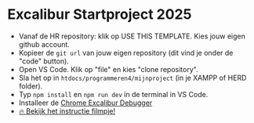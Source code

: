 # Excalibur Startproject 2025

- Vanaf de HR repository: klik op USE THIS TEMPLATE. Kies jouw eigen github account. 
- Kopieer de `git url` van jouw eigen repository (dit vind je onder de "code" button).
- Open VS Code. Klik op "file" en kies "clone repository".
- Sla het op in `htdocs/programmeren4/mijnproject` (in je XAMPP of HERD folder).
- Typ `npm install` en `npm run dev` in de terminal in VS Code.
- Installeer de [Chrome Excalibur Debugger](https://chromewebstore.google.com/detail/excalibur-dev-tools/dinddaeielhddflijbbcmpefamfffekc)
- [🔥 Bekijk het instructie filmpje!](https://youtu.be/UIVpe4L5_P4)